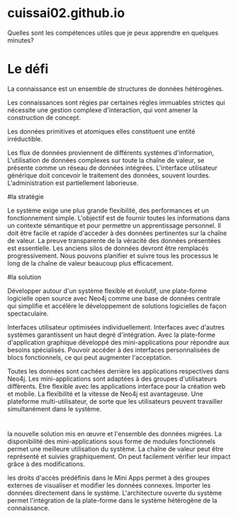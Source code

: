 # cuissai02.github.io
Quelles sont les compétences utiles que je peux apprendre en quelques minutes?
# Le défi

La connaissance est un ensemble de structures de données hétérogènes. 

Les connaissances sont régies par certaines régles immuables strictes qui nécessite une gestion complexe d'interaction, qui vont amener la construction de concept. 

Les données primitives et atomiques elles constituent une entité irréductible.

Les flux de données proviennent de différents systèmes d'information,
L'utilisation de données complexes sur toute la chaîne de valeur, se présente comme un réseau de données intégrées.
L'interface utilisateur générique doit concevoir le traitement des données, souvent lourdes.
L'administration est partiellement laborieuse.

#la stratégie

Le système exige une plus grande flexibilité, des performances et un fonctionnement simple. L'objectif est de fournir toutes les informations dans un contexte sémantique et pour permettre un apprentissage personnel. Il doit être facile et rapide d'acceder à des données pertinentes sur la chaîne de valeur. 
La preuve transparente de la véracité des données présentées est essentielle. 
Les anciens silos de données devront être remplacés progressivement.
Nous pouvons planifier et suivre tous les processus le long de la chaîne de valeur beaucoup plus efficacement.

#la solution

Développer autour d'un système flexible et évolutif, une plate-forme logicielle open source avec Neo4j comme une base de données centrale qui simplifie et accélère le développement de solutions logicielles de façon spectaculaire. 

Interfaces utilisateur optimisées individuellement. 
Interfaces avec d'autres systèmes garantissent un haut degré d'intégration.
Avec la plate-forme d'application graphique développé des mini-applications pour répondre aux besoins spécialisés.
Pouvoir accéder à des interfaces personnalisées de blocs fonctionnels, ce qui peut augmenter l'acceptation.

Toutes les données sont cachées derrière les applications respectives dans Neo4j. 
Les mini-applications sont adaptées à des groupes d'utilisateurs diffèrents.
Etre flexible avec les applications interface pour la création web et mobile.
La flexibilité et la vitesse de Neo4j est avantageuse.
Une plateforme multi-utilisateur, de sorte que les utilisateurs peuvent travailler simultanément dans le système.

#
la nouvelle solution mis en œuvre et l'ensemble des données migrées.
La disponibilité des mini-applications sous forme de modules fonctionnels permet une meilleure utilisation du système.
La chaîne de valeur peut être représenté et suivies graphiquement.
On peut facilement vérifier leur impact grâce à des modifications.

les droits d'accès prédéfinis dans le Mini Apps permet à des groupes externes de visualiser et modifier les données connexes. Importer les données directement dans le système. 
L'architecture ouverte du système permet l'intégration de la plate-forme dans le système hétérogène de la connaissance.


